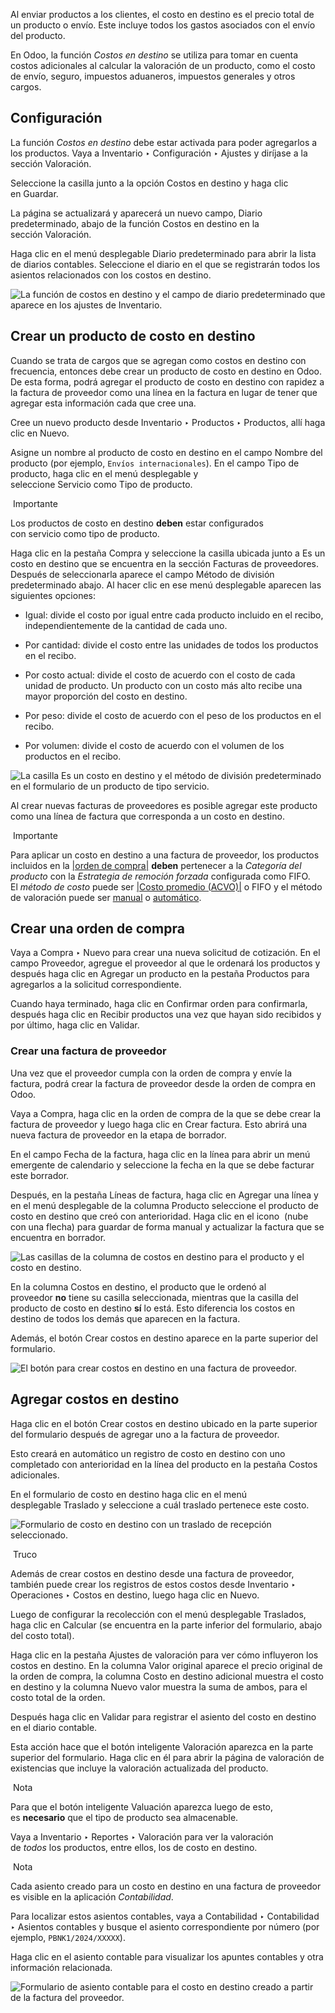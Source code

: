 Al enviar productos a los clientes, el costo en destino es el precio total de un producto o envío. Este incluye todos los gastos asociados con el envío del producto.

En Odoo, la función _Costos en destino_ se utiliza para tomar en cuenta costos adicionales al calcular la valoración de un producto, como el costo de envío, seguro, impuestos aduaneros, impuestos generales y otros cargos.

## Configuración[](https://www.odoo.com/documentation/17.0/es/applications/inventory_and_mrp/inventory/warehouses_storage/inventory_valuation/integrating_landed_costs.html#configuration "Enlazar permanentemente con este título")

La función _Costos en destino_ debe estar activada para poder agregarlos a los productos. Vaya a Inventario ‣ Configuración ‣ Ajustes y diríjase a la sección Valoración.

Seleccione la casilla junto a la opción Costos en destino y haga clic en Guardar.

La página se actualizará y aparecerá un nuevo campo, Diario predeterminado, abajo de la función Costos en destino en la sección Valoración.

Haga clic en el menú desplegable Diario predeterminado para abrir la lista de diarios contables. Seleccione el diario en el que se registrarán todos los asientos relacionados con los costos en destino.

![La función de costos en destino y el campo de diario predeterminado que aparece en los ajustes de Inventario.](https://www.odoo.com/documentation/17.0/es/_images/integrating-landed-costs-enabled-setting.png)

## Crear un producto de costo en destino[](https://www.odoo.com/documentation/17.0/es/applications/inventory_and_mrp/inventory/warehouses_storage/inventory_valuation/integrating_landed_costs.html#create-landed-cost-product "Enlazar permanentemente con este título")

Cuando se trata de cargos que se agregan como costos en destino con frecuencia, entonces debe crear un producto de costo en destino en Odoo. De esta forma, podrá agregar el producto de costo en destino con rapidez a la factura de proveedor como una línea en la factura en lugar de tener que agregar esta información cada que cree una.

Cree un nuevo producto desde Inventario ‣ Productos ‣ Productos, allí haga clic en Nuevo.

Asigne un nombre al producto de costo en destino en el campo Nombre del producto (por ejemplo, `Envíos internacionales`). En el campo Tipo de producto, haga clic en el menú desplegable y seleccione Servicio como Tipo de producto.

 Importante

Los productos de costo en destino **deben** estar configurados con servicio como tipo de producto.

Haga clic en la pestaña Compra y seleccione la casilla ubicada junto a Es un costo en destino que se encuentra en la sección Facturas de proveedores. Después de seleccionarla aparece el campo Método de división predeterminado abajo. Al hacer clic en ese menú desplegable aparecen las siguientes opciones:

- Igual: divide el costo por igual entre cada producto incluido en el recibo, independientemente de la cantidad de cada uno.
    
- Por cantidad: divide el costo entre las unidades de todos los productos en el recibo.
    
- Por costo actual: divide el costo de acuerdo con el costo de cada unidad de producto. Un producto con un costo más alto recibe una mayor proporción del costo en destino.
    
- Por peso: divide el costo de acuerdo con el peso de los productos en el recibo.
    
- Por volumen: divide el costo de acuerdo con el volumen de los productos en el recibo.
    

![La casilla Es un costo en destino y el método de división predeterminado en el formulario de un producto de tipo servicio.](https://www.odoo.com/documentation/17.0/es/_images/integrating-landed-costs-landed-cost-product.png)

Al crear nuevas facturas de proveedores es posible agregar este producto como una línea de factura que corresponda a un costo en destino.

 Importante

Para aplicar un costo en destino a una factura de proveedor, los productos incluidos en la [|orden de compra|](https://www.odoo.com/documentation/17.0/es/applications/inventory_and_mrp/inventory/warehouses_storage/inventory_valuation/integrating_landed_costs.html#id1) **deben** pertenecer a la _Categoría del producto_ con la _Estrategia de remoción forzada_ configurada como FIFO. El _método de costo_ puede ser [|Costo promedio (ACVO)|](https://www.odoo.com/documentation/17.0/es/applications/inventory_and_mrp/inventory/warehouses_storage/inventory_valuation/integrating_landed_costs.html#id3) o FIFO y el método de valoración puede ser [manual](https://www.odoo.com/documentation/17.0/es/applications/inventory_and_mrp/inventory/warehouses_storage/inventory_valuation/using_inventory_valuation.html) o [automático](https://www.odoo.com/documentation/17.0/es/applications/inventory_and_mrp/inventory/warehouses_storage/inventory_valuation/inventory_valuation_config.html).

## Crear una orden de compra[](https://www.odoo.com/documentation/17.0/es/applications/inventory_and_mrp/inventory/warehouses_storage/inventory_valuation/integrating_landed_costs.html#create-purchase-order "Enlazar permanentemente con este título")

Vaya a Compra ‣ Nuevo para crear una nueva solicitud de cotización. En el campo Proveedor, agregue el proveedor al que le ordenará los productos y después haga clic en Agregar un producto en la pestaña Productos para agregarlos a la solicitud correspondiente.

Cuando haya terminado, haga clic en Confirmar orden para confirmarla, después haga clic en Recibir productos una vez que hayan sido recibidos y por último, haga clic en Validar.

### Crear una factura de proveedor[](https://www.odoo.com/documentation/17.0/es/applications/inventory_and_mrp/inventory/warehouses_storage/inventory_valuation/integrating_landed_costs.html#create-vendor-bill "Enlazar permanentemente con este título")

Una vez que el proveedor cumpla con la orden de compra y envíe la factura, podrá crear la factura de proveedor desde la orden de compra en Odoo.

Vaya a Compra, haga clic en la orden de compra de la que se debe crear la factura de proveedor y luego haga clic en Crear factura. Esto abrirá una nueva factura de proveedor en la etapa de borrador.

En el campo Fecha de la factura, haga clic en la línea para abrir un menú emergente de calendario y seleccione la fecha en la que se debe facturar este borrador.

Después, en la pestaña Líneas de factura, haga clic en Agregar una línea y en el menú desplegable de la columna Producto seleccione el producto de costo en destino que creó con anterioridad. Haga clic en el icono  (nube con una flecha) para guardar de forma manual y actualizar la factura que se encuentra en borrador.

![Las casillas de la columna de costos en destino para el producto y el costo en destino.](https://www.odoo.com/documentation/17.0/es/_images/integrating-landed-costs-checkboxes.png)

En la columna Costos en destino, el producto que le ordenó al proveedor **no** tiene su casilla seleccionada, mientras que la casilla del producto de costo en destino **sí** lo está. Esto diferencia los costos en destino de todos los demás que aparecen en la factura.

Además, el botón Crear costos en destino aparece en la parte superior del formulario.

![El botón para crear costos en destino en una factura de proveedor.](https://www.odoo.com/documentation/17.0/es/_images/integrating-landed-costs-create-button.png)

## Agregar costos en destino[](https://www.odoo.com/documentation/17.0/es/applications/inventory_and_mrp/inventory/warehouses_storage/inventory_valuation/integrating_landed_costs.html#add-landed-cost "Enlazar permanentemente con este título")

Haga clic en el botón Crear costos en destino ubicado en la parte superior del formulario después de agregar uno a la factura de proveedor.

Esto creará en automático un registro de costo en destino con uno completado con anterioridad en la línea del producto en la pestaña Costos adicionales.

En el formulario de costo en destino haga clic en el menú desplegable Traslado y seleccione a cuál traslado pertenece este costo.

![Formulario de costo en destino con un traslado de recepción seleccionado.](https://www.odoo.com/documentation/17.0/es/_images/integrating-landed-costs-transfers-menu.png)

 Truco

Además de crear costos en destino desde una factura de proveedor, también puede crear los registros de estos costos desde Inventario ‣ Operaciones ‣ Costos en destino, luego haga clic en Nuevo.

Luego de configurar la recolección con el menú desplegable Traslados, haga clic en Calcular (se encuentra en la parte inferior del formulario, abajo del costo total).

Haga clic en la pestaña Ajustes de valoración para ver cómo influyeron los costos en destino. En la columna Valor original aparece el precio original de la orden de compra, la columna Costo en destino adicional muestra el costo en destino y la columna Nuevo valor muestra la suma de ambos, para el costo total de la orden.

Después haga clic en Validar para registrar el asiento del costo en destino en el diario contable.

Esta acción hace que el botón inteligente Valoración aparezca en la parte superior del formulario. Haga clic en él para abrir la página de valoración de existencias que incluye la valoración actualizada del producto.

 Nota

Para que el botón inteligente Valuación aparezca luego de esto, es **necesario** que el tipo de producto sea almacenable.

Vaya a Inventario ‣ Reportes ‣ Valoración para ver la valoración de _todos_ los productos, entre ellos, los de costo en destino.

 Nota

Cada asiento creado para un costo en destino en una factura de proveedor es visible en la aplicación _Contabilidad_.

Para localizar estos asientos contables, vaya a Contabilidad ‣ Contabilidad ‣ Asientos contables y busque el asiento correspondiente por número (por ejemplo, `PBNK1/2024/XXXXX`).

Haga clic en el asiento contable para visualizar los apuntes contables y otra información relacionada.

![Formulario de asiento contable para el costo en destino creado a partir de la factura del proveedor.](https://www.odoo.com/documentation/17.0/es/_images/integrating-landed-costs-journal-entry.png)